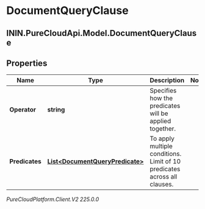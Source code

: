 # DocumentQueryClause

## ININ.PureCloudApi.Model.DocumentQueryClause

## Properties

|Name | Type | Description | Notes|
|------------ | ------------- | ------------- | -------------|
| **Operator** | **string** | Specifies how the predicates will be applied together. | |
| **Predicates** | [**List&lt;DocumentQueryPredicate&gt;**](DocumentQueryPredicate) | To apply multiple conditions. Limit of 10 predicates across all clauses. | |



_PureCloudPlatform.Client.V2 225.0.0_
